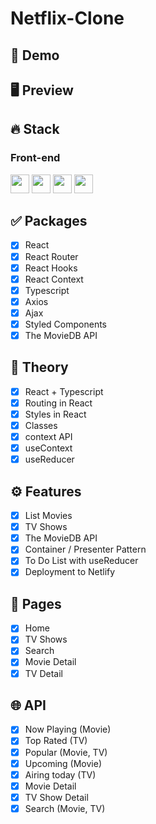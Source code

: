# Netflix-Clone

## 🔗 Demo

## 🖥 Preview

## 🔥 Stack

### Front-end

<img height="30" src="https://img.shields.io/badge/React-black?style=for-the-badge&logo=React&logoColor=#61DAFB"/> <img height="30" src="https://img.shields.io/badge/Javascript-black?style=for-the-badge&logo=Javascript&logoColor=F7DF1E"/>
<img height="30" src="https://img.shields.io/badge/Typescript-black?style=for-the-badge&logo=Typescript&logoColor=3178C6"/>
<img height="30" src="https://img.shields.io/badge/Netlify-black?style=for-the-badge&logo=Netlify&logoColor=00C7B7"/>

## ✅ Packages

- [x] React 
- [x] React Router 
- [x] React Hooks 
- [x] React Context 
- [x] Typescript
- [x] Axios 
- [x] Ajax
- [x] Styled Components
- [x] The MovieDB API 

## 📖 Theory

- [x] React + Typescript 
- [x] Routing in React 
- [x] Styles in React
- [x] Classes
- [x] context API
- [x] useContext
- [x] useReducer

## ⚙ Features

- [x] List Movies
- [x] TV Shows
- [x] The MovieDB API
- [x] Container / Presenter Pattern
- [x] To Do List with useReducer
- [x] Deployment to Netlify

## 📑 Pages

- [x] Home
- [x] TV Shows
- [x] Search
- [x] Movie Detail
- [x] TV Detail

## 🌐 API

- [x] Now Playing (Movie)
- [x] Top Rated (TV)
- [x] Popular (Movie, TV)
- [x] Upcoming (Movie)
- [x] Airing today (TV)
- [x] Movie Detail
- [x] TV Show Detail
- [x] Search (Movie, TV)
